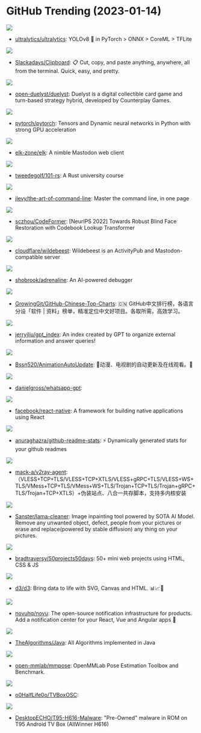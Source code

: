 # GitHub Trending (2023-01-14)

![](https://img.shields.io/badge/Python-New%20506-green?style=flat-square&logo=appveyor)
- [ultralytics/ultralytics](https://github.com/ultralytics/ultralytics): YOLOv8 🚀 in PyTorch > ONNX > CoreML > TFLite

![](https://img.shields.io/badge/C%2B%2B-New%20123-green?style=flat-square&logo=appveyor)
- [Slackadays/Clipboard](https://github.com/Slackadays/Clipboard): 📋 Cut, copy, and paste anything, anywhere, all from the terminal. Quick, easy, and pretty.

![](https://img.shields.io/badge/JavaScript-New%20395-green?style=flat-square&logo=appveyor)
- [open-duelyst/duelyst](https://github.com/open-duelyst/duelyst): Duelyst is a digital collectible card game and turn-based strategy hybrid, developed by Counterplay Games.

![](https://img.shields.io/badge/C%2B%2B-New%2038-green?style=flat-square&logo=appveyor)
- [pytorch/pytorch](https://github.com/pytorch/pytorch): Tensors and Dynamic neural networks in Python with strong GPU acceleration

![](https://img.shields.io/badge/Vue-New%20442-green?style=flat-square&logo=appveyor)
- [elk-zone/elk](https://github.com/elk-zone/elk): A nimble Mastodon web client

![](https://img.shields.io/badge/Rust-New%20256-green?style=flat-square&logo=appveyor)
- [tweedegolf/101-rs](https://github.com/tweedegolf/101-rs): A Rust university course

![](https://img.shields.io/badge/none-New%20173-green?style=flat-square&logo=appveyor)
- [jlevy/the-art-of-command-line](https://github.com/jlevy/the-art-of-command-line): Master the command line, in one page

![](https://img.shields.io/badge/Python-New%20291-green?style=flat-square&logo=appveyor)
- [sczhou/CodeFormer](https://github.com/sczhou/CodeFormer): [NeurIPS 2022] Towards Robust Blind Face Restoration with Codebook Lookup Transformer

![](https://img.shields.io/badge/TypeScript-New%20226-green?style=flat-square&logo=appveyor)
- [cloudflare/wildebeest](https://github.com/cloudflare/wildebeest): Wildebeest is an ActivityPub and Mastodon-compatible server

![](https://img.shields.io/badge/JavaScript-New%20235-green?style=flat-square&logo=appveyor)
- [shobrook/adrenaline](https://github.com/shobrook/adrenaline): An AI-powered debugger

![](https://img.shields.io/badge/Java-New%20243-green?style=flat-square&logo=appveyor)
- [GrowingGit/GitHub-Chinese-Top-Charts](https://github.com/GrowingGit/GitHub-Chinese-Top-Charts): 🇨🇳 GitHub中文排行榜，各语言分设「软件 | 资料」榜单，精准定位中文好项目。各取所需，高效学习。

![](https://img.shields.io/badge/Python-New%20145-green?style=flat-square&logo=appveyor)
- [jerryjliu/gpt_index](https://github.com/jerryjliu/gpt_index): An index created by GPT to organize external information and answer queries!

![](https://img.shields.io/badge/none-New%2011-green?style=flat-square&logo=appveyor)
- [Bssn520/AnimationAutoUpdate](https://github.com/Bssn520/AnimationAutoUpdate): 🤪动漫、电视剧的自动更新及在线观看。🫡

![](https://img.shields.io/badge/Go-New%2097-green?style=flat-square&logo=appveyor)
- [danielgross/whatsapp-gpt](https://github.com/danielgross/whatsapp-gpt): 

![](https://img.shields.io/badge/JavaScript-New%2033-green?style=flat-square&logo=appveyor)
- [facebook/react-native](https://github.com/facebook/react-native): A framework for building native applications using React

![](https://img.shields.io/badge/JavaScript-New%20123-green?style=flat-square&logo=appveyor)
- [anuraghazra/github-readme-stats](https://github.com/anuraghazra/github-readme-stats): ⚡ Dynamically generated stats for your github readmes

![](https://img.shields.io/badge/Shell-New%2018-green?style=flat-square&logo=appveyor)
- [mack-a/v2ray-agent](https://github.com/mack-a/v2ray-agent): （VLESS+TCP+TLS/VLESS+TCP+XTLS/VLESS+gRPC+TLS/VLESS+WS+TLS/VMess+TCP+TLS/VMess+WS+TLS/Trojan+TCP+TLS/Trojan+gRPC+TLS/Trojan+TCP+XTLS）+伪装站点、八合一共存脚本，支持多内核安装

![](https://img.shields.io/badge/Python-New%20241-green?style=flat-square&logo=appveyor)
- [Sanster/lama-cleaner](https://github.com/Sanster/lama-cleaner): Image inpainting tool powered by SOTA AI Model. Remove any unwanted object, defect, people from your pictures or erase and replace(powered by stable diffusion) any thing on your pictures.

![](https://img.shields.io/badge/CSS-New%20199-green?style=flat-square&logo=appveyor)
- [bradtraversy/50projects50days](https://github.com/bradtraversy/50projects50days): 50+ mini web projects using HTML, CSS & JS

![](https://img.shields.io/badge/JavaScript-New%2049-green?style=flat-square&logo=appveyor)
- [d3/d3](https://github.com/d3/d3): Bring data to life with SVG, Canvas and HTML. 📊📈🎉

![](https://img.shields.io/badge/TypeScript-New%20172-green?style=flat-square&logo=appveyor)
- [novuhq/novu](https://github.com/novuhq/novu): The open-source notification infrastructure for products. Add a notification center for your React, Vue and Angular apps 🚀

![](https://img.shields.io/badge/Java-New%2028-green?style=flat-square&logo=appveyor)
- [TheAlgorithms/Java](https://github.com/TheAlgorithms/Java): All Algorithms implemented in Java

![](https://img.shields.io/badge/Python-New%200-green?style=flat-square&logo=appveyor)
- [open-mmlab/mmpose](https://github.com/open-mmlab/mmpose): OpenMMLab Pose Estimation Toolbox and Benchmark.

![](https://img.shields.io/badge/none-New%2027-green?style=flat-square&logo=appveyor)
- [o0HalfLife0o/TVBoxOSC](https://github.com/o0HalfLife0o/TVBoxOSC): 

![](https://img.shields.io/badge/Java-New%2016-green?style=flat-square&logo=appveyor)
- [DesktopECHO/T95-H616-Malware](https://github.com/DesktopECHO/T95-H616-Malware): "Pre-Owned" malware in ROM on T95 Android TV Box (AllWinner H616)


